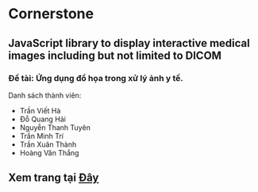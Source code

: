 # Cornerstone
## JavaScript library to display interactive medical images including but not limited to DICOM
### Đề tài: Ứng dụng đồ họa trong xử lý ảnh y tế.
Danh sách thành viên:
* Trần Viết Hà
* Đỗ Quang Hải
* Nguyễn Thanh Tuyên
* Trần Minh Trí
* Trần Xuân Thành
* Hoàng Văn Thắng
## Xem trang tại [Đây](https://quanghaido.github.io/cornerstone-project/src/)
